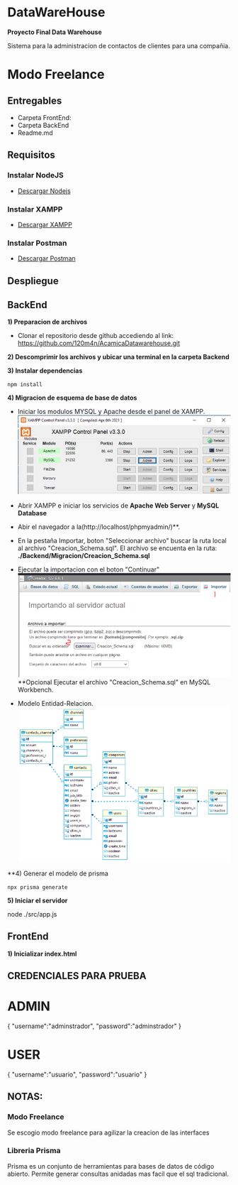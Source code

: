 # DataWareHouse
**Proyecto Final Data Warehouse**

Sistema para la administracion de contactos de clientes para una compañia.

# Modo Freelance

## Entregables
- Carpeta FrontEnd: 
- Carpeta BackEnd
- Readme.md

## Requisitos

### Instalar NodeJS
  - [Descargar Nodejs](https://nodejs.org/en/download/)

### Instalar XAMPP
  - [Descargar XAMPP](https://www.apachefriends.org/es/download.html)

### Instalar Postman
  - [Descargar Postman](https://www.postman.com/product/api-client/)

## Despliegue

## BackEnd
**1) Preparacion de archivos**

* Clonar el repositorio desde github accediendo al link: https://github.com/120m4n/AcamicaDatawarehouse.git

**2) Descomprimir los archivos y ubicar una terminal en la carpeta Backend**


**3) Instalar dependencias**
```
npm install
```

**4) Migracion de esquema de base de datos**
* Iniciar los modulos MYSQL y Apache desde el panel de XAMPP.
![Alt panel xampp](./Migracion/Panel_XAMPP.PNG?raw=true "Panel XAMPP")
* Abrir XAMPP e iniciar los servicios de **Apache Web Server** y **MySQL Database**
* Abir el navegador a la(http://localhost/phpmyadmin/)**.
* En la pestaña Importar, boton "Seleccionar archivo" buscar la ruta local al archivo "Creacion_Schema.sql". 
El archivo se encuenta en la ruta: **./Backend/Migracion/Creacion_Schema.sql**
* Ejecutar la importacion con el boton "Continuar"
![Alt importacion data](./Migracion/Importacion.PNG?raw=true "importacion data")
**Opcional
Ejecutar el archivo "Creacion_Schema.sql" en MySQL Workbench.

* Modelo Entidad-Relacion.
![Alt modelo ER](./Migracion/ER_Diagram.PNG?raw=true "Modelo ER")

**4) Generar el modelo de prisma
```
npx prisma generate
```

**5) Iniciar el servidor**

node ./src/app.js

## FrontEnd

**1) Inicializar index.html**

## CREDENCIALES PARA PRUEBA
# ADMIN
{
    "username":"adminstrador",
    "password":"adminstrador"
}

# USER
{
    "username":"usuario",
    "password":"usuario"
}


## NOTAS:
### Modo Freelance
Se escogio modo freelance para agilizar la creacion de las interfaces
### Libreria Prisma
Prisma es un conjunto de herramientas para bases de datos de código abierto. Permite generar consultas anidadas mas facil que el sql tradicional.


